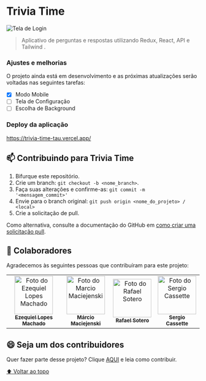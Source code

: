 # Trivia Time

<img src="https://i.ibb.co/kXwNbSz/Captura-de-tela-de-2022-07-28-10-42-50.png" alt="Tela de Login">

> Aplicativo de perguntas e respostas utilizando Redux, React, API e Tailwind .

### Ajustes e melhorias

O projeto ainda está em desenvolvimento e as próximas atualizações serão voltadas nas seguintes tarefas:

- [x] Modo Mobile
- [ ] Tela de Configuração
- [ ] Escolha de Background

### Deploy da aplicação

<a href='https://trivia-time-tau.vercel.app/'> https://trivia-time-tau.vercel.app/ </a>

## 📫 Contribuindo para Trivia Time

1. Bifurque este repositório.
2. Crie um branch: `git checkout -b <nome_branch>`.
3. Faça suas alterações e confirme-as: `git commit -m '<mensagem_commit>'`
4. Envie para o branch original: `git push origin <nome_do_projeto> / <local>`
5. Crie a solicitação de pull.

Como alternativa, consulte a documentação do GitHub em [como criar uma solicitação pull](https://help.github.com/en/github/collaborating-with-issues-and-pull-requests/creating-a-pull-request).

## 🤝 Colaboradores

Agradecemos às seguintes pessoas que contribuíram para este projeto:

<table>
  <tr>
    <td align="center">
      <a href="#">
        <img src="https://avatars.githubusercontent.com/u/87786093?s=64&v=4" width="100px;" alt="Foto do Ezequiel Lopes Machado"/><br>
        <sub>
          <b>Ezequiel Lopes Machado</b>
        </sub>
      </a>
    </td>
    <td align="center">
      <a href="#">
        <img src="https://avatars.githubusercontent.com/u/99998520?s=64&v=4" width="100px;" alt="Foto do Marcio Maciejenski"/><br>
        <sub>
          <b>Márcio Maciejenski</b>
        </sub>
      </a>
    </td>
    <td align="center">
      <a href="#">
        <img src="https://avatars.githubusercontent.com/u/52324961?s=64&v=4" width="100px;" alt="Foto do Rafael Sotero"/><br>
        <sub>
          <b>Rafael Sotero</b>
        </sub>
      </a>
    </td>
    <td align="center">
      <a href="#">
        <img src="https://avatars.githubusercontent.com/u/84883221?s=64&v=4" width="100px;" alt="Foto do Sergio Cassette"/><br>
        <sub>
          <b>Sergio Cassette</b>
        </sub>
      </a>
    </td>
  </tr>
</table>


## 😄 Seja um dos contribuidores<br>

Quer fazer parte desse projeto? Clique [AQUI](CONTRIBUTING.md) e leia como contribuir.

[⬆ Voltar ao topo](#trivia-time)<br>
